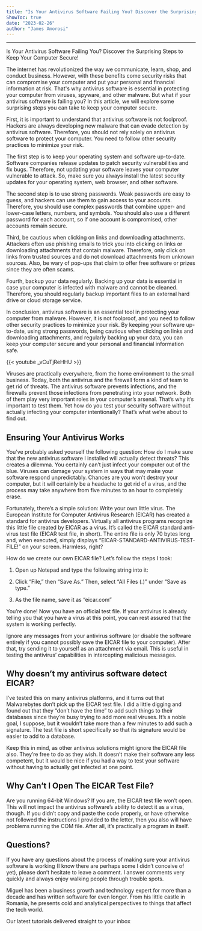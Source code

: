 ```yaml
---
title: "Is Your Antivirus Software Failing You? Discover the Surprising Steps to Keep Your Computer Secure!"
ShowToc: true 
date: "2023-02-26"
author: "James Amorosi"
---
```

*****
Is Your Antivirus Software Failing You? Discover the Surprising Steps to Keep Your Computer Secure!

The internet has revolutionized the way we communicate, learn, shop, and conduct business. However, with these benefits come security risks that can compromise your computer and put your personal and financial information at risk. That's why antivirus software is essential in protecting your computer from viruses, spyware, and other malware. But what if your antivirus software is failing you? In this article, we will explore some surprising steps you can take to keep your computer secure.

First, it is important to understand that antivirus software is not foolproof. Hackers are always developing new malware that can evade detection by antivirus software. Therefore, you should not rely solely on antivirus software to protect your computer. You need to follow other security practices to minimize your risk.

The first step is to keep your operating system and software up-to-date. Software companies release updates to patch security vulnerabilities and fix bugs. Therefore, not updating your software leaves your computer vulnerable to attack. So, make sure you always install the latest security updates for your operating system, web browser, and other software.

The second step is to use strong passwords. Weak passwords are easy to guess, and hackers can use them to gain access to your accounts. Therefore, you should use complex passwords that combine upper- and lower-case letters, numbers, and symbols. You should also use a different password for each account, so if one account is compromised, other accounts remain secure.

Third, be cautious when clicking on links and downloading attachments. Attackers often use phishing emails to trick you into clicking on links or downloading attachments that contain malware. Therefore, only click on links from trusted sources and do not download attachments from unknown sources. Also, be wary of pop-ups that claim to offer free software or prizes since they are often scams.

Fourth, backup your data regularly. Backing up your data is essential in case your computer is infected with malware and cannot be cleaned. Therefore, you should regularly backup important files to an external hard drive or cloud storage service.

In conclusion, antivirus software is an essential tool in protecting your computer from malware. However, it is not foolproof, and you need to follow other security practices to minimize your risk. By keeping your software up-to-date, using strong passwords, being cautious when clicking on links and downloading attachments, and regularly backing up your data, you can keep your computer secure and your personal and financial information safe.

{{< youtube _vCuTjReHHU >}} 



Viruses are practically everywhere, from the home environment to the small business. Today, both the antivirus and the firewall form a kind of team to get rid of threats. The antivirus software prevents infections, and the firewalls prevent those infections from penetrating into your network. Both of them play very important roles in your computer’s arsenal. That’s why it’s important to test them. Yet how do you test your security software without actually infecting your computer intentionally? That’s what we’re about to find out.
 
## Ensuring Your Antivirus Works
 
You’ve probably asked yourself the following question: How do I make sure that the new antivirus software I installed will actually detect threats? This creates a dilemma. You certainly can’t just infect your computer out of the blue. Viruses can damage your system in ways that may make your software respond unpredictably. Chances are you won’t destroy your computer, but it will certainly be a headache to get rid of a virus, and the process may take anywhere from five minutes to an hour to completely erase.
 
Fortunately, there’s a simple solution: Write your own little virus. The European Institute for Computer Antivirus Research (EICAR) has created a standard for antivirus developers. Virtually all antivirus programs recognize this little file created by EICAR as a virus. It’s called the EICAR standard anti-virus test file (EICAR test file, in short). The entire file is only 70 bytes long and, when executed, simply displays “EICAR-STANDARD-ANTIVIRUS-TEST-FILE!” on your screen. Harmless, right?
 

 
How do we create our own EICAR file? Let’s follow the steps I took:
 
1. Open up Notepad and type the following string into it:
 
2. Click “File,” then “Save As.” Then, select “All Files (*.*)” under “Save as type.”
 
3. As the file name, save it as “eicar.com”
 
You’re done! Now you have an official test file. If your antivirus is already telling you that you have a virus at this point, you can rest assured that the system is working perfectly.
 
Ignore any messages from your antivirus software (or disable the software entirely if you cannot possibly save the EICAR file to your computer). After that, try sending it to yourself as an attachment via email. This is useful in testing the antivirus’ capabilities in intercepting malicious messages.
 
## Why doesn’t my antivirus software detect EICAR?
 
I’ve tested this on many antivirus platforms, and it turns out that Malwarebytes don’t pick up the EICAR test file. I did a little digging and found out that they “don’t have the time” to add such things to their databases since they’re busy trying to add more real viruses. It’s a noble goal, I suppose, but it wouldn’t take more than a few minutes to add such a signature. The test file is short specifically so that its signature would be easier to add to a database.
 
Keep this in mind, as other antivirus solutions might ignore the EICAR file also. They’re free to do as they wish. It doesn’t make their software any less competent, but it would be nice if you had a way to test your software without having to actually get infected at one point.
 
## Why Can’t I Open The EICAR Test File?
 
Are you running 64-bit Windows? If you are, the EICAR test file won’t open. This will not impact the antivirus software’s ability to detect it as a virus, though. If you didn’t copy and paste the code properly, or have otherwise not followed the instructions I provided to the letter, then you also will have problems running the COM file. After all, it’s practically a program in itself.
 
## Questions?
 
If you have any questions about the process of making sure your antivirus software is working (I know there are perhaps some I didn’t conceive of yet), please don’t hesitate to leave a comment. I answer comments very quickly and always enjoy walking people through trouble spots.
 
Miguel has been a business growth and technology expert for more than a decade and has written software for even longer. From his little castle in Romania, he presents cold and analytical perspectives to things that affect the tech world.
 
Our latest tutorials delivered straight to your inbox




